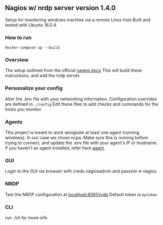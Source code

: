 ## Nagios w/ nrdp server version 1.4.0

Setup for monitoring windows machine via a remote Linux host
Built and tested with Ubuntu 16.0.4

### How to run

    docker-compose up --build

### Overview

The setup outlined from the official [nagios docs](https://assets.nagios.com/downloads/nagioscore/docs/nagioscore/4/en/monitoring-windows.html)
This will build these instructions, and add the nrdp server.

### Personalize your config

Alter the .env file with your networking information.
Configuration overrides are defined in `./config`
Edit these files to add checks and commands for the hosts you monitor.

### Agents

This project is meant to work alongside at least one agent (running windows). In our case we chose ncpa.
Make sure this is running before trying to connect, and update the .env file with your agent's IP or hostname.
If you haven't an agent installed, refer here [agent](https://www.nagios.org/ncpa/getting-started.php#win-silent-install).

### GUI
Login to the GUI via browser with creds nagiosadmin and passwd => nagios

### NRDP
Test the NRDP configuration at [localhost:8081/nrdp](http://localhost:8081/nrdp)
Default token is `mytoken`

### CLI
run ./cli for more info

